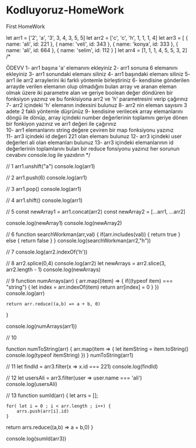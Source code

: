 # Kodluyoruz-HomeWork
First HomeWork 

let arr1 = ['2', 'a', '3', 3, 4, 3, 5, 5]
let arr2 = ['c', 'c', 'h', 1, 1, 1, 4]
let arr3 = [
    { name: 'ali', id: 221 },
    { name: 'veli', id: 343 },
    { name: 'konya', id: 333 },
    { name: 'ali', id: 664 },
    { name: 'selim', id: 112 }
]
let arr4 = [1, 1, 1, 4, 5, 5, 3, 2]
/* 

ÖDEVV
1- arr1 başına 'a' elemanını ekleyiniz
2- arr1 sonuna 6 elemanını ekleyiniz
3- arr1 sonundaki elemanı siliniz
4- arr1 başındaki elemanı siliniz
5- arr1 ile arr2 arraylerini iki farklı yöntemle birleştiriniz
6- kendisine gönderilen arrayde verilen elemanın olup olmadığını bulan array ve 
    aranan eleman olmak üzere iki parametre alan ve geriye boolean değer döndüren bir fonksiyon yazınız
    ve bu fonkisiyona arr2 ve 'h' parametresini verip çağırınız
7- arr2 içindeki 'h' elemanın indexsini bulunuz
8- arr2 nin eleman sayısını 3 adete 2 faklı yöntemle düşrünüz
9- kendisine verilecek array elemanlarını döngü ile dönüp, array içindeki number
    değerlerinin toplamını geriye dönen bir fonkiyon yazınız ve arr1 değeri ile çağırınız   
10- arr1 elemanlarını string değere çeviren bir map fonksiyonu yazınız    
11- arr3 içindeki id değeri 221 olan elemanı bulunuz
12- arr3 içindeki user değerleri ali olan elemanları bulunuz
13- arr3 içindeki elemanlarının id değerlerinin toplamlarını bulan bir reduce fonsiyonu yazınız
her sorunun cevabını console.log ile yazıdırın
*/

// 1
arr1.unshift("a")
console.log(arr1)

// 2
arr1.push(6)
console.log(arr1)

// 3
arr1.pop()
console.log(arr1)

// 4
arr1.shift()
console.log(arr1)

// 5
const newArray1 = arr1.concat(arr2)
const newArray2 = [...arr1, ...arr2]

console.log(newArray1)
console.log(newArray2)

// 6
function searchWorkman(arr,val) {
    if(arr.includes(val)) {
        return true
    } else {
        return false
    }
}
console.log(searchWorkman(arr2,"h"))


// 7
console.log(arr2.indexOf('h'))

// 8
arr2.splice(0,4)
console.log(arr2)
let newArrays = arr2.slice(3, arr2.length - 1)
console.log(newArrays)


// 9
function numArrays(arr) {
    arr.map((item) => {
        if((typeof item) === "string") {
           let index = arr.indexOf(item)
           return arr[index] = 0
        }
    })
    console.log(arr)

    return arr.reduce((a,b) => a + b, 0)

}

console.log(numArrays(arr1))

// 10

function numToString(arr) {
    arr.map(item => {
        let itemString = item.toString()
        console.log(typeof itemString)
    })
}
numToString(arr1)


// 11
let findId = arr3.filter(x => x.id === 221)
console.log(findId)

// 12
let usersAli = arr3.filter(user => user.name === 'ali')
console.log(usersAli)

// 13
function sumId(arr) {
    let arrs = [];

    for( let i = 0 ; i < arr.length ; i++) {
        arrs.push(arr[i].id)
    }

   return arrs.reduce((a,b) => a + b,0)
}

console.log(sumId(arr3))
